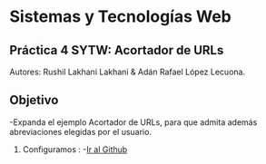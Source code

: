 Sistemas y Tecnologías Web
=========
Práctica 4 SYTW: Acortador de URLs
---------
Autores: Rushil Lakhani Lakhani & Adán Rafael López Lecuona.

Objetivo
-----
-Expanda el ejemplo Acortador de URLs, para que admita además abreviaciones elegidas por el usuario.

1. Configuramos :
    -[Ir al Github ](https://github.com)

